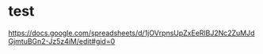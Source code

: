 # test 
https://docs.google.com/spreadsheets/d/1jOVrpnsUpZxEeRlBJ2Nc2ZuMJdGjmtuBGn2-Jz5z4iM/edit#gid=0
